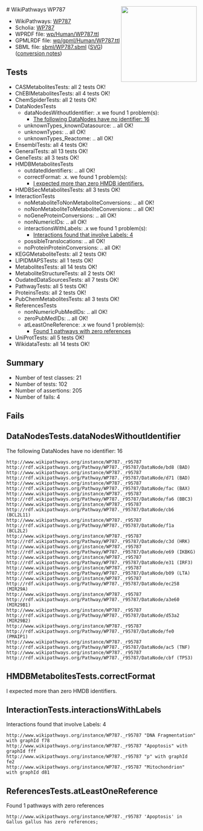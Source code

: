 <img style="float: right; width: 200px" src="../logo.png" />
# WikiPathways WP787

* WikiPathways: [WP787](https://identifiers.org/wikipathways:WP787)
* Scholia: [WP787](https://scholia.toolforge.org/wikipathways/WP787)
* WPRDF file: [wp/Human/WP787.ttl](../wp/Human/WP787.ttl)
* GPMLRDF file: [wp/gpml/Human/WP787.ttl](../wp/gpml/Human/WP787.ttl)
* SBML file: [sbml/WP787.sbml](../sbml/WP787.sbml) ([SVG](../sbml/WP787.svg)) ([conversion notes](../sbml/WP787.txt))

## Tests
* CASMetabolitesTests: all 2 tests OK!
* ChEBIMetabolitesTests: all 4 tests OK!
* ChemSpiderTests: all 2 tests OK!
* DataNodesTests
    * dataNodesWithoutIdentifier: .x we found 1 problem(s):
        * [The following DataNodes have no identifier: 16](#8792c496)
    * unknownTypes_knownDatasource: .. all OK!
    * unknownTypes: .. all OK!
    * unknownTypes_Reactome: .. all OK!
* EnsemblTests: all 4 tests OK!
* GeneralTests: all 13 tests OK!
* GeneTests: all 3 tests OK!
* HMDBMetabolitesTests
    * outdatedIdentifiers: .. all OK!
    * correctFormat: .x. we found 1 problem(s):
        * [I expected more than zero HMDB identifiers.](#ad154c1e)
* HMDBSecMetabolitesTests: all 3 tests OK!
* InteractionTests
    * noMetaboliteToNonMetaboliteConversions: .. all OK!
    * noNonMetaboliteToMetaboliteConversions: .. all OK!
    * noGeneProteinConversions: .. all OK!
    * nonNumericIDs: .. all OK!
    * interactionsWithLabels: .x we found 1 problem(s):
        * [Interactions found that involve Labels: 4](#630d267b)
    * possibleTranslocations: .. all OK!
    * noProteinProteinConversions: .. all OK!
* KEGGMetaboliteTests: all 2 tests OK!
* LIPIDMAPSTests: all 1 tests OK!
* MetabolitesTests: all 14 tests OK!
* MetaboliteStructureTests: all 2 tests OK!
* OudatedDataSourcesTests: all 7 tests OK!
* PathwayTests: all 5 tests OK!
* ProteinsTests: all 2 tests OK!
* PubChemMetabolitesTests: all 3 tests OK!
* ReferencesTests
    * nonNumericPubMedIDs: .. all OK!
    * zeroPubMedIDs: .. all OK!
    * atLeastOneReference: .x we found 1 problem(s):
        * [Found 1 pathways with zero references](#35eb778e)
* UniProtTests: all 5 tests OK!
* WikidataTests: all 14 tests OK!


## Summary

* Number of test classes: 21
* Number of tests: 102
* Number of assertions: 205
* Number of fails: 4

## Fails

<a name="8792c496" />

## DataNodesTests.dataNodesWithoutIdentifier

The following DataNodes have no identifier: 16
```
http://www.wikipathways.org/instance/WP787._r95787 http://rdf.wikipathways.org/Pathway/WP787._r95787/DataNode/bd8 (BAD)
http://www.wikipathways.org/instance/WP787._r95787 http://rdf.wikipathways.org/Pathway/WP787._r95787/DataNode/d71 (BAD)
http://www.wikipathways.org/instance/WP787._r95787 http://rdf.wikipathways.org/Pathway/WP787._r95787/DataNode/fac (BAX)
http://www.wikipathways.org/instance/WP787._r95787 http://rdf.wikipathways.org/Pathway/WP787._r95787/DataNode/fa6 (BBC3)
http://www.wikipathways.org/instance/WP787._r95787 http://rdf.wikipathways.org/Pathway/WP787._r95787/DataNode/cb6 (BCL2L11)
http://www.wikipathways.org/instance/WP787._r95787 http://rdf.wikipathways.org/Pathway/WP787._r95787/DataNode/f1a (BCL2L2)
http://www.wikipathways.org/instance/WP787._r95787 http://rdf.wikipathways.org/Pathway/WP787._r95787/DataNode/c3d (HRK)
http://www.wikipathways.org/instance/WP787._r95787 http://rdf.wikipathways.org/Pathway/WP787._r95787/DataNode/e69 (IKBKG)
http://www.wikipathways.org/instance/WP787._r95787 http://rdf.wikipathways.org/Pathway/WP787._r95787/DataNode/e31 (IRF3)
http://www.wikipathways.org/instance/WP787._r95787 http://rdf.wikipathways.org/Pathway/WP787._r95787/DataNode/b09 (LTA)
http://www.wikipathways.org/instance/WP787._r95787 http://rdf.wikipathways.org/Pathway/WP787._r95787/DataNode/ec258 (MIR29A)
http://www.wikipathways.org/instance/WP787._r95787 http://rdf.wikipathways.org/Pathway/WP787._r95787/DataNode/a3e60 (MIR29B1)
http://www.wikipathways.org/instance/WP787._r95787 http://rdf.wikipathways.org/Pathway/WP787._r95787/DataNode/d53a2 (MIR29B2)
http://www.wikipathways.org/instance/WP787._r95787 http://rdf.wikipathways.org/Pathway/WP787._r95787/DataNode/fe0 (PMAIP1)
http://www.wikipathways.org/instance/WP787._r95787 http://rdf.wikipathways.org/Pathway/WP787._r95787/DataNode/ac5 (TNF)
http://www.wikipathways.org/instance/WP787._r95787 http://rdf.wikipathways.org/Pathway/WP787._r95787/DataNode/cbf (TP53)
```

<a name="ad154c1e" />

## HMDBMetabolitesTests.correctFormat

I expected more than zero HMDB identifiers.
<a name="630d267b" />

## InteractionTests.interactionsWithLabels

Interactions found that involve Labels: 4
```
http://www.wikipathways.org/instance/WP787._r95787 "DNA Fragmentation" with graphId f78
http://www.wikipathways.org/instance/WP787._r95787 "Apoptosis" with graphId fff
http://www.wikipathways.org/instance/WP787._r95787 "p" with graphId fe2
http://www.wikipathways.org/instance/WP787._r95787 "Mitochondrion" with graphId d81
```

<a name="35eb778e" />

## ReferencesTests.atLeastOneReference

Found 1 pathways with zero references
```
http://www.wikipathways.org/instance/WP787._r95787 'Apoptosis' in Gallus gallus has zero references; 
```

